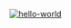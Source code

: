 [![hello-world](https://github.com/ArturNut/hexlet_pytest/actions/workflows/main.yml/badge.svg)](https://github.com/ArturNut/hexlet_pytest/actions/workflows/main.yml)
